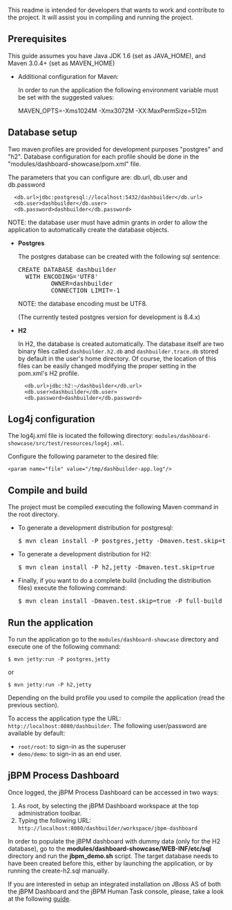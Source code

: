 This readme is intended for developers that wants to work and contribute to the project.
It will assist you in compiling and running the project.

Prerequisites
--------------------

This guide assumes you have Java JDK 1.6 (set as JAVA_HOME), and Maven 3.0.4+ (set as MAVEN_HOME)

* Additional configuration for Maven:

  In order to run the application the following environment variable must be set with the suggested values:

    MAVEN_OPTS=-Xms1024M -Xmx3072M -XX:MaxPermSize=512m

Database setup
-------------------------

Two maven profiles are provided for development purposes "postgres" and "h2".
Database configuration for each profile should be done in the "modules/dashboard-showcase/pom.xml" file.

The parameters that you can configure are: db.url, db.user and db.password

      <db.url>jdbc:postgresql://localhost:5432/dashbuilder</db.url>
      <db.user>dashbuilder</db.user>
      <db.password>dashbuilder</db.password>

  NOTE: the database user must have admin grants in order to allow the application to automatically
  create the database objects.

* **Postgres**

  The postgres database can be created with the following sql sentence:

    <pre>CREATE DATABASE dashbuilder
    WITH ENCODING='UTF8'
           OWNER=dashbuilder
           CONNECTION LIMIT=-1</pre>

  NOTE: the database encoding must be UTF8.

  (The currently tested postgres version for development is 8.4.x)

* **H2**

    In H2, the database is created automatically. The database itself are two binary files called <code>dashbuilder.h2.db</code>
    and <code>dashbuilder.trace.db</code> stored by default in the user's home directory. Of course, the location of this files can
    be easily changed modifying the proper setting in the pom.xml's H2 profile.

        <db.url>jdbc:h2:~/dashbuilder</db.url>
        <db.user>dashbuilder</db.user>
        <db.password>dashbuilder</db.password>


Log4j configuration
-------------------

The log4j.xml file is located the following directory: <code>modules/dashboard-showcase/src/test/resources/log4j.xml</code>.

Configure the following parameter to the desired file:

    <param name="file" value="/tmp/dashbuilder-app.log"/>

Compile and build
----------------------

The project must be compiled executing the following Maven command in the root directory.

* To generate a development distribution for postgresql:

    <pre>$ mvn clean install -P postgres,jetty -Dmaven.test.skip=true</pre>

* To generate a development distribution for H2:

    <pre>$ mvn clean install -P h2,jetty -Dmaven.test.skip=true</pre>

* Finally, if you want to do a complete build (including the distribution files) execute the following command:

    <pre>$ mvn clean install -Dmaven.test.skip=true -P full-build</pre>

Run the application
--------------------

To run the application go to the <code>modules/dashboard-showcase</code> directory and execute one of the following command:

    $ mvn jetty:run -P postgres,jetty

 or

    $ mvn jetty:run -P h2,jetty

Depending on the build profile you used to compile the application (read the previous section).

To access the application type the URL: <code>http://localhost:8080/dashbuilder</code>.
The following user/password are available by default:

* <code>root/root</code>: to sign-in as the superuser
* <code>demo/demo</code>: to sign-in as an end user.


jBPM Process Dashboard
------------------------

Once logged, the jBPM Process Dashboard can be accessed in two ways:

1. As root, by selecting the jBPM Dashboard workspace at the top administration toolbar.
2. Typing the following URL: <code>http://localhost:8080/dashbuilder/workspace/jbpm-dashboard</code>

In order to populate the jBPM dashboard with dummy data (only for the H2 database), go to the
**modules/dashboard-showcase/WEB-INF/etc/sql** directory and run the **jbpm_demo.sh** script.
The target database needs to have been created before this, either by launching the application, or by
running the create-h2.sql manually.

If you are interested in setup an integrated installation on JBoss AS of both the jBPM Dashboard and the jBPM Human Task
console, please, take a look at the following [guide](https://github.com/droolsjbpm/dashboard-builder/blob/master/builder/src/main/jbossas7/README.md).